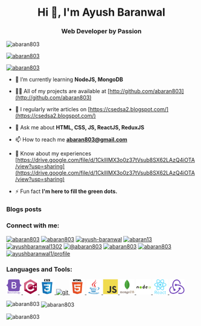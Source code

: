 <h1 align="center">Hi 👋, I'm Ayush Baranwal</h1>
<h3 align="center">Web Developer by Passion</h3>

<p align="left"> <img src="https://komarev.com/ghpvc/?username=abaran803&label=Profile%20views&color=0e75b6&style=flat" alt="abaran803" /> </p>

<p align="left"> <a href="https://github.com/ryo-ma/github-profile-trophy"><img src="https://github-profile-trophy.vercel.app/?username=abaran803" alt="abaran803" /></a> </p>

<p align="left"> <a href="https://twitter.com/abaran803" target="blank"><img src="https://img.shields.io/twitter/follow/abaran803?logo=twitter&style=for-the-badge" alt="abaran803" /></a> </p>

- 🌱 I’m currently learning **NodeJS, MongoDB**

- 👨‍💻 All of my projects are available at [http://github.com/abaran803](http://github.com/abaran803)

- 📝 I regularly write articles on [https://csedsa2.blogspot.com/](https://csedsa2.blogspot.com/)

- 💬 Ask me about **HTML, CSS, JS, ReactJS, ReduxJS**

- 📫 How to reach me **abaran803@gmail.com**

- 📄 Know about my experiences [https://drive.google.com/file/d/1CkllIMX3o0z37tVsub8SX62LAzQ4iOTA/view?usp=sharing](https://drive.google.com/file/d/1CkllIMX3o0z37tVsub8SX62LAzQ4iOTA/view?usp=sharing)

- ⚡ Fun fact **I'm here to fill the green dots.**

### Blogs posts
<!-- BLOG-POST-LIST:START -->
<!-- BLOG-POST-LIST:END -->

<h3 align="left">Connect with me:</h3>
<p align="left">
<a href="https://dev.to/abaran803" target="blank"><img align="center" src="https://raw.githubusercontent.com/rahuldkjain/github-profile-readme-generator/master/src/images/icons/Social/devto.svg" alt="abaran803" height="30" width="40" /></a>
<a href="https://twitter.com/abaran803" target="blank"><img align="center" src="https://raw.githubusercontent.com/rahuldkjain/github-profile-readme-generator/master/src/images/icons/Social/twitter.svg" alt="abaran803" height="30" width="40" /></a>
<a href="https://linkedin.com/in/ayush-baranwal" target="blank"><img align="center" src="https://raw.githubusercontent.com/rahuldkjain/github-profile-readme-generator/master/src/images/icons/Social/linked-in-alt.svg" alt="ayush-baranwal" height="30" width="40" /></a>
<a href="https://fb.com/abaran13" target="blank"><img align="center" src="https://raw.githubusercontent.com/rahuldkjain/github-profile-readme-generator/master/src/images/icons/Social/facebook.svg" alt="abaran13" height="30" width="40" /></a>
<a href="https://instagram.com/ayushbaranwal1302" target="blank"><img align="center" src="https://raw.githubusercontent.com/rahuldkjain/github-profile-readme-generator/master/src/images/icons/Social/instagram.svg" alt="ayushbaranwal1302" height="30" width="40" /></a>
<a href="https://medium.com/@abaran803" target="blank"><img align="center" src="https://raw.githubusercontent.com/rahuldkjain/github-profile-readme-generator/master/src/images/icons/Social/medium.svg" alt="@abaran803" height="30" width="40" /></a>
<a href="https://www.hackerrank.com/abaran803" target="blank"><img align="center" src="https://raw.githubusercontent.com/rahuldkjain/github-profile-readme-generator/master/src/images/icons/Social/hackerrank.svg" alt="abaran803" height="30" width="40" /></a>
<a href="https://www.leetcode.com/abaran803" target="blank"><img align="center" src="https://raw.githubusercontent.com/rahuldkjain/github-profile-readme-generator/master/src/images/icons/Social/leet-code.svg" alt="abaran803" height="30" width="40" /></a>
<a href="https://auth.geeksforgeeks.org/user/ayushbaranwal1/profile" target="blank"><img align="center" src="https://raw.githubusercontent.com/rahuldkjain/github-profile-readme-generator/master/src/images/icons/Social/geeks-for-geeks.svg" alt="ayushbaranwal1/profile" height="30" width="40" /></a>
</p>

<h3 align="left">Languages and Tools:</h3>
<p align="left"> <a href="https://getbootstrap.com" target="_blank" rel="noreferrer"> <img src="https://raw.githubusercontent.com/devicons/devicon/master/icons/bootstrap/bootstrap-plain-wordmark.svg" alt="bootstrap" width="40" height="40"/> </a> <a href="https://www.w3schools.com/cpp/" target="_blank" rel="noreferrer"> <img src="https://raw.githubusercontent.com/devicons/devicon/master/icons/cplusplus/cplusplus-original.svg" alt="cplusplus" width="40" height="40"/> </a> <a href="https://www.w3schools.com/css/" target="_blank" rel="noreferrer"> <img src="https://raw.githubusercontent.com/devicons/devicon/master/icons/css3/css3-original-wordmark.svg" alt="css3" width="40" height="40"/> </a> <a href="https://git-scm.com/" target="_blank" rel="noreferrer"> <img src="https://www.vectorlogo.zone/logos/git-scm/git-scm-icon.svg" alt="git" width="40" height="40"/> </a> <a href="https://www.w3.org/html/" target="_blank" rel="noreferrer"> <img src="https://raw.githubusercontent.com/devicons/devicon/master/icons/html5/html5-original-wordmark.svg" alt="html5" width="40" height="40"/> </a> <a href="https://www.java.com" target="_blank" rel="noreferrer"> <img src="https://raw.githubusercontent.com/devicons/devicon/master/icons/java/java-original.svg" alt="java" width="40" height="40"/> </a> <a href="https://developer.mozilla.org/en-US/docs/Web/JavaScript" target="_blank" rel="noreferrer"> <img src="https://raw.githubusercontent.com/devicons/devicon/master/icons/javascript/javascript-original.svg" alt="javascript" width="40" height="40"/> </a> <a href="https://www.mongodb.com/" target="_blank" rel="noreferrer"> <img src="https://raw.githubusercontent.com/devicons/devicon/master/icons/mongodb/mongodb-original-wordmark.svg" alt="mongodb" width="40" height="40"/> </a> <a href="https://nodejs.org" target="_blank" rel="noreferrer"> <img src="https://raw.githubusercontent.com/devicons/devicon/master/icons/nodejs/nodejs-original-wordmark.svg" alt="nodejs" width="40" height="40"/> </a> <a href="https://reactjs.org/" target="_blank" rel="noreferrer"> <img src="https://raw.githubusercontent.com/devicons/devicon/master/icons/react/react-original-wordmark.svg" alt="react" width="40" height="40"/> </a> <a href="https://redux.js.org" target="_blank" rel="noreferrer"> <img src="https://raw.githubusercontent.com/devicons/devicon/master/icons/redux/redux-original.svg" alt="redux" width="40" height="40"/> </a> </p>

<p><img align="left" src="https://github-readme-stats.vercel.app/api/top-langs?username=abaran803&show_icons=true&locale=en&layout=compact" alt="abaran803" /></p>

<p>&nbsp;<img align="center" src="https://github-readme-stats.vercel.app/api?username=abaran803&show_icons=true&locale=en" alt="abaran803" /></p>

<p><img align="center" src="https://github-readme-streak-stats.herokuapp.com/?user=abaran803&" alt="abaran803" /></p>
